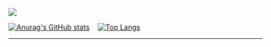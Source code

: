 <a href="https://github.com/thisisruddy/thisisruddy" target="_blank"><img src="https://hits.b3log.org/thisisruddy/thisisruddy.svg"></a>

[![Anurag's GitHub stats](https://github-readme-stats.vercel.app/api?username=thisisruddy&show_icons=true&theme=dark&card_width=300)](https://github.com/thisisruddy/github-readme-stats)
<span>&nbsp;&nbsp;</span>
[![Top Langs](https://github-readme-stats.vercel.app/api/top-langs/?username=thisisruddy&theme=dark&layout=compact)](https://github.com/thisisruddy/github-readme-stats)
<br>
<hr>

<br><br>
